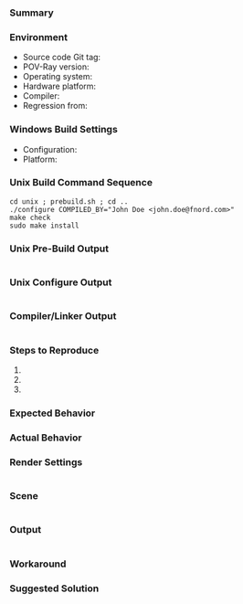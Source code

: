 <!-- -----------------------------------------------------------------------------------------------
NOTE: THIS IS NOT A QUESTIONNAIRE, but rather a collection of building blocks to help you write a
good issue report. Please discard any portions you don't understand or deem irrelevant for your type
of report, and change or add whatever you deem helpful.
------------------------------------------------------------------------------------------------ -->

### Summary

<!-- Briefly describe your issue here. -->

### Environment

  - Source code Git tag: <!-- e.g. v3.7.0.0 -->
  - POV-Ray version: <!-- e.g. v3.7.1-beta.9+msvc14.win64 -->
  - Operating system: <!-- e.g. Windows 10, Ubuntu 14.04 -->
  - Hardware platform: <!-- e.g. x86, x86-64, ARM -->
  - Compiler: <!-- e.g. Visual Studio 2015 SP2, GNU g++ 5.3 -->
  - Regression from: <!-- known ok version, e.g. v3.6.2.msvc9.win64 -->

<!-- Build Problems Only ----------------------------------------------------------------------- -->

### Windows Build Settings

  - Configuration: <!-- e.g. Debug, Release, Release-SSE2 -->
  - Platform: <!-- e.g. Win32, x64 -->
 
### Unix Build Command Sequence

<!-- Replace the following example with the actual command sequence you're using: -->
~~~
cd unix ; prebuild.sh ; cd ..
./configure COMPILED_BY="John Doe <john.doe@fnord.com>"
make check
sudo make install
~~~

### Unix Pre-Build Output

<!-- If you experience errors in `./configure`, or suspect the root cause to be in `prebuild.sh`,
copy the _complete_ output of `prebuild.sh` between the tilde lines (Otherwise, please strip this
subsection): -->
~~~
~~~

### Unix Configure Output

<!-- Copy the complete output of `./configure` between the tilde lines: -->
~~~
~~~

### Compiler/Linker Output

<!-- Copy any compiler/linker errors and other relevant messages between the tilde lines: -->
~~~
~~~

<!-- Non-Build Problems Only ------------------------------------------------------------------- -->

### Steps to Reproduce

 1. <!-- First step -->
 2. <!-- Second step -->
 3. <!-- Third step -->
<!-- ... -->

### Expected Behavior

<!-- Describe what you expected to happen. -->

### Actual Behavior

<!-- Describe what actually happened. -->

<!-- Render Problems Only ---------------------------------------------------------------------- -->

### Render Settings

<!-- Copy your INI options / command-line settings between the tilde lines: -->
~~~
~~~

### Scene

<!-- Copy a minimal sample scene between the tilde lines: -->
~~~
~~~

### Output

<!-- Copy the render output / message pane contents between the tilde lines: -->
~~~
~~~

<!-- All Problems ------------------------------------------------------------------------------ -->

### Workaround

<!-- If you have managed to work around the issue, describe that workaround here. -->

### Suggested Solution

<!-- If you have an idea how to solve the issue for good, describe it here. -->

<!-- -----------------------------------------------------------------------------------------------
NOTE: Please take a moment to PREVIEW YOUR REPORT before submitting it.
------------------------------------------------------------------------------------------------ -->
